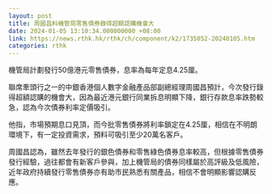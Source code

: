 ```yaml
---
layout: post
title: 周國昌料機管局零售債券錄得超額認購機會大
date: 2024-01-05 13:10:34.000000000 +08:00
link: https://news.rthk.hk/rthk/ch/component/k2/1735052-20240105.htm
categories: rthk
---
```


機管局計劃發行50億港元零售債券，息率為每年定息4.25厘。

聯席牽頭行之一的中銀香港個人數字金融產品部副總經理周國昌預計，今次發行錄得超額認購的機會大，因為最近港元銀行同業拆息明顯下降，銀行存款息率跌勢較急，認為今次債券利率定價吸引。

他指，市場預期息口見頂，而今批零售債券將利率鎖定在4.25厘，相信在不明朗環境下，有一定投資需求，預料可吸引至少20萬名客戶。

周國昌認為，雖然去年發行的銀色債券和零售綠色債券息率較高，但根據零售債券發行經驗，過往都會有新客戶參與，加上機管局的債券同樣屬於高評級及低風險，近年政府持續發行零售債券亦有助市民熟悉有關產品，相信不會明顯影響認購反應。
